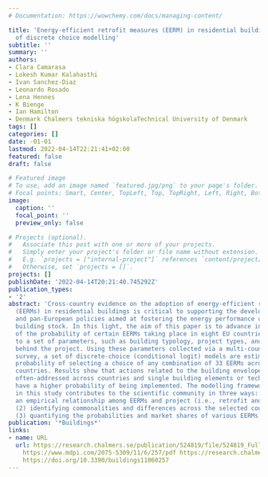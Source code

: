 ```yaml
---
# Documentation: https://wowchemy.com/docs/managing-content/

title: 'Energy-efficient retrofit measures (EERM) in residential buildings: An application
  of discrete choice modelling'
subtitle: ''
summary: ''
authors:
- Clara Camarasa
- Lokesh Kumar Kalahasthi
- Ivan Sanchez-Diaz
- Leonardo Rosado
- Lena Hennes
- K Bienge
- Ian Hamilton
- Denmark Chalmers tekniska högskolaTechnical University of Denmark
tags: []
categories: []
date: -01-01
lastmod: 2022-04-14T22:21:41+02:00
featured: false
draft: false

# Featured image
# To use, add an image named `featured.jpg/png` to your page's folder.
# Focal points: Smart, Center, TopLeft, Top, TopRight, Left, Right, BottomLeft, Bottom, BottomRight.
image:
  caption: ''
  focal_point: ''
  preview_only: false

# Projects (optional).
#   Associate this post with one or more of your projects.
#   Simply enter your project's folder or file name without extension.
#   E.g. `projects = ["internal-project"]` references `content/project/deep-learning/index.md`.
#   Otherwise, set `projects = []`.
projects: []
publishDate: '2022-04-14T20:21:40.745292Z'
publication_types:
- '2'
abstract: 'Cross-country evidence on the adoption of energy-efficient retrofit measures
  (EERMs) in residential buildings is critical to supporting the development of national
  and pan-European policies aimed at fostering the energy performance upgrade of the
  building stock. In this light, the aim of this paper is to advance in the understanding
  of the probability of certain EERMs taking place in eight EU countries, according
  to a set of parameters, such as building typology, project types, and motivation
  behind the project. Using these parameters collected via a multi-country online
  survey, a set of discrete-choice (conditional logit) models are estimated on the
  probability of selecting a choice of any combination of 33 EERMs across the sampled
  countries. Results show that actions related to the building envelope are the most
  often-addressed across countries and single building elements or technology measures
  have a higher probability of being implemented. The modelling framework developed
  in this study contributes to the scientific community in three ways: (1) establishing
  an empirical relationship among EERMs and project (i.e., retrofit and deep retrofit),
  (2) identifying commonalities and differences across the selected countries, and
  (3) quantifying the probabilities and market shares of various EERMs.  '
publication: '*Buildings*'
links:
- name: URL
  url: https://research.chalmers.se/publication/524819/file/524819_Fulltext.pdf FULLTEXT
    https://www.mdpi.com/2075-5309/11/6/257/pdf https://research.chalmers.se/publication/524819
    https://doi.org/10.3390/buildings11060257
---
```

